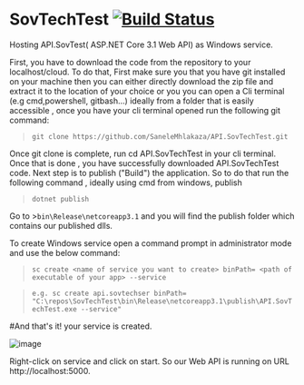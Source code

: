 # SovTechTest [![Build Status](https://dev.azure.com/sanelemhlakaza/SovTechTest/_apis/build/status/SaneleMhlakaza.API.SovTechTest?branchName=main)](https://dev.azure.com/sanelemhlakaza/SovTechTest/_build/latest?definitionId=6&branchName=main)
Hosting API.SovTest( ASP.NET Core 3.1 Web API) as Windows service.

First, you have to download the code from the repository to your localhost/cloud. To do that, First make sure you that you have git installed on your machine then you can either directly download the zip file and extract it to the location of your choice or you you can open a Cli terminal (e.g cmd,powershell, gitbash...) ideally from a folder that is easily accessible , once you have your cli terminal opened run the following git command:
  >`git clone https://github.com/SaneleMhlakaza/API.SovTechTest.git`
  
Once git clone is complete, run cd API.SovTechTest in your cli terminal. Once that is done , you have successfully downloaded API.SovTechTest code.
Next step is to publish ("Build") the application. So to do that run the following command , ideally using cmd from windows, publish
>`dotnet publish`

Go to >`bin\Release\netcoreapp3.1` and you will find the publish folder which contains our published dlls.

To create Windows service open a command prompt in administrator mode and use the below command:
>`sc create <name of service you want to create> binPath= <path of executable of your app> --service`
  
  >`e.g. sc create api.sovtechser binPath= "C:\repos\SovTechTest\bin\Release\netcoreapp3.1\publish\API.SovTechTest.exe --service"`
  
  #And that's it! your service is created.
  
  ![image](https://user-images.githubusercontent.com/98617432/151690895-17ec4a72-8352-4e9d-ab04-81b15cc24412.png)
  
Right-click on service and click on start. So our Web API is running on URL http://localhost:5000. 
